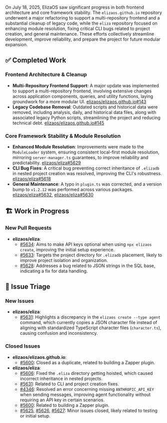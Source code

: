 On July 18, 2025, ElizaOS saw significant progress in both frontend architecture and core framework stability. The `elizaos.github.io` repository underwent a major refactoring to support a multi-repository frontend and a substantial cleanup of legacy code, while the `eliza` repository focused on enhancing module resolution, fixing critical CLI bugs related to project creation, and general maintenance. These efforts collectively streamline development, improve reliability, and prepare the project for future modular expansion.

## ✅ Completed Work
### Frontend Architecture & Cleanup
*   **Multi-Repository Frontend Support**: A major update was implemented to support a multi-repository frontend, involving extensive changes across application components, queries, and utility functions, laying groundwork for a more modular UI. [elizaos/elizaos.github.io#143](https://github.com/elizaos/elizaos.github.io/pull/143)
*   **Legacy Codebase Removal**: Outdated scripts and historical data were removed, including analysis, daily, and historical data files, along with associated legacy Python scripts, streamlining the project and reducing technical debt. [elizaos/elizaos.github.io#145](https://github.com/elizaos/elizaos.github.io/pull/145)

### Core Framework Stability & Module Resolution
*   **Enhanced Module Resolution**: Improvements were made to the `ModuleLoader` system, ensuring consistent local-first module resolution, mirroring `server-manager.ts` guarantees, to improve reliability and predictability. [elizaos/eliza#5629](https://github.com/elizaos/eliza/pull/5629)
*   **CLI Bug Fixes**: A critical bug preventing correct inheritance of `.elizadb` in nested project creation was resolved, improving the CLI's robustness. [elizaos/eliza#5618](https://github.com/elizaos/eliza/pull/5618)
*   **General Maintenance**: A typo in `plugin.ts` was corrected, and a version bump to `v1.2.12` was performed across various packages. [elizaos/eliza#5632](https://github.com/elizaos/eliza/pull/5632), [elizaos/eliza#5630](https://github.com/elizaos/eliza/pull/5630)

## 🏗️ Work in Progress
### New Pull Requests
*   **elizaos/eliza**:
    *   [#5634](https://github.com/elizaos/eliza/pull/5634): Aims to make API keys optional when using `npx elizaos create`, improving the initial setup experience.
    *   [#5633](https://github.com/elizaos/eliza/pull/5633): Targets the project directory for `.elizadb` placement, likely to improve project isolation and organization.
    *   [#5628](https://github.com/elizaos/eliza/pull/5628): Addresses a bug related to JSON strings in the SQL base, indicating a fix for data handling.

## 🐞 Issue Triage
### New Issues
*   **elizaos/eliza**:
    *   [#5631](https://github.com/elizaos/eliza/issues/5631): Highlights a discrepancy in the `elizaos create --type agent` command, which currently copies a JSON character file instead of aligning with standardized TypeScript character files (`character.ts`), causing confusion and inconsistency.

### Closed Issues
*   **elizaos/elizaos.github.io**:
    *   [#5600](https://github.com/elizaos/elizaos.github.io/issues/5600): Closed as a duplicate, related to building a Zapper plugin.
*   **elizaos/eliza**:
    *   [#5606](https://github.com/elizaos/eliza/issues/5606): Fixed the `.eliza` directory getting hoisted, which caused incorrect inheritance in nested projects.
    *   [#5631](https://github.com/elizaos/eliza/issues/5631): Related to CLI and project creation fixes.
    *   [#4346](https://github.com/elizaos/eliza/issues/4346): Resolved an error concerning missing `ANTHROPIC_API_KEY` when sending messages, improving agent functionality without requiring an API key in certain scenarios.
    *   [#5600](https://github.com/elizaos/eliza/issues/5600): Related to building a Zapper plugin.
    *   [#5625](https://github.com/elizaos/eliza/issues/5625), [#5626](https://github.com/elizaos/eliza/issues/5626), [#5627](https://github.com/elizaos/eliza/issues/5627): Minor issues closed, likely related to testing or initial setup.